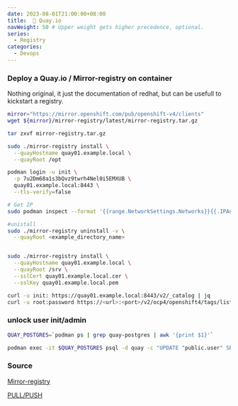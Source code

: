 ```yaml
---
date: 2023-08-01T21:00:00+08:00
title:  🚠 Quay.io
navWeight: 50 # Upper weight gets higher precedence, optional.
series:
  - Registry
categories:
  - Devops
---
```


### Deploy a Quay.io / Mirror-registry on container

Nothing original, it just the documentation of redhat, but can be usefull to kickstart a registry.

```bash
mirror="https://mirror.openshift.com/pub/openshift-v4/clients"
wget ${mirror}/mirror-registry/latest/mirror-registry.tar.gz

tar zxvf mirror-registry.tar.gz

sudo ./mirror-registry install \
  --quayHostname quay01.example.local \
  --quayRoot /opt

podman login -u init \
  -p 7u2Dm68a1s3bQvz9twrh4Nel0i5EMXUB \
  quay01.example.local:8443 \
  --tls-verify=false

# Get IP
sudo podman inspect --format '{{range.NetworkSettings.Networks}}{{.IPAddress}}{{end}}' quay-app

#unistall 
sudo ./mirror-registry uninstall -v \
  --quayRoot <example_directory_name>


sudo ./mirror-registry install \
  --quayHostname quay01.example.local \
  --quayRoot /srv \
  --sslCert quay01.example.local.cer \
  --sslKey quay01.example.local.pem

curl -u init: https://quay01.example.local:8443/v2/_catalog | jq
curl -u root:password https://<url>:<port>/v2/ocp4/openshift4/tags/list | jq
```

### unlock user init/admin

```bash
QUAY_POSTGRES=`podman ps | grep quay-postgres | awk '{print $1}'`

podman exec -it $QUAY_POSTGRES psql -d quay -c "UPDATE "public.user" SET invalid_login_attempts = 0 WHERE username = 'init'"
```

### Source 

[Mirror-registry](https://docs.openshift.com/container-platform/4.10/installing/disconnected_install/installing-mirroring-creating-registry.html#mirror-registry-localhost_installing-mirroring-creating-registry)

[PULL/PUSH](https://access.redhat.com/documentation/en-us/red_hat_quay/3.8/html-single/deploy_red_hat_quay_for_proof-of-concept_non-production_purposes/index#push_and_pull_images)
